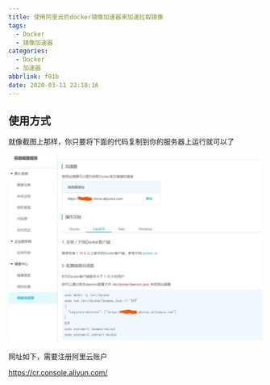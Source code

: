 ```yaml
---
title: 使用阿里云的docker镜像加速器来加速拉取镜像
tags:
  - Docker
  - 镜像加速器
categories:
  - Docker
  - 加速器
abbrlink: f01b
date: 2020-03-11 22:18:16
---
```

## 使用方式

就像截图上那样，你只要将下面的代码复制到你的服务器上运行就可以了

![](./2020-03-11-22-19-21.jpg)


网址如下，需要注册阿里云账户

https://cr.console.aliyun.com/